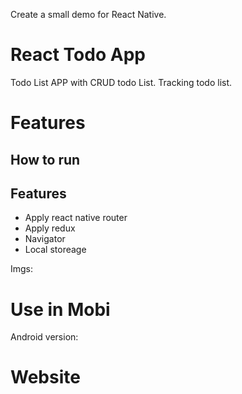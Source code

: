 Create a small demo for React Native.

# React Todo App
Todo List APP with CRUD todo List.
Tracking todo list.

# Features
## How to run
## Features
 - Apply react native router
 - Apply redux
 - Navigator
 - Local storeage
 
 Imgs:

# Use in Mobi
Android version:


# Website
